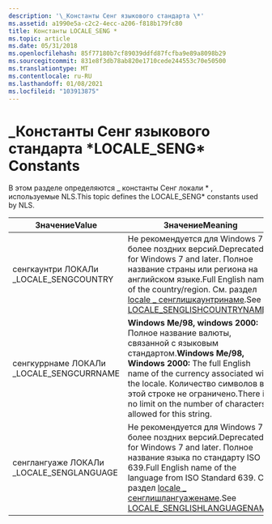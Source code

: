 ```yaml
---
description: '\_Константы Сенг языкового стандарта \*'
ms.assetid: a1990e5a-c2c2-4ecc-a206-f818b179fc80
title: Константы LOCALE_SENG *
ms.topic: article
ms.date: 05/31/2018
ms.openlocfilehash: 85f77180b7cf89039ddfd87fcfba9e89a8098b29
ms.sourcegitcommit: 831e8f3db78ab820e1710cede244553c70e50500
ms.translationtype: MT
ms.contentlocale: ru-RU
ms.lasthandoff: 01/08/2021
ms.locfileid: "103913875"
---
```

# <a name="locale_seng-constants"></a><span data-ttu-id="f4ad0-103">\_Константы Сенг языкового стандарта \*</span><span class="sxs-lookup"><span data-stu-id="f4ad0-103">LOCALE\_SENG\* Constants</span></span>

<span data-ttu-id="f4ad0-104">В этом разделе определяются \_ константы Сенг локали \* , используемые NLS.</span><span class="sxs-lookup"><span data-stu-id="f4ad0-104">This topic defines the LOCALE\_SENG\* constants used by NLS.</span></span>



| <span data-ttu-id="f4ad0-105">Значение</span><span class="sxs-lookup"><span data-stu-id="f4ad0-105">Value</span></span>                | <span data-ttu-id="f4ad0-106">Значение</span><span class="sxs-lookup"><span data-stu-id="f4ad0-106">Meaning</span></span>                                                                                                                                                                   |
|----------------------|---------------------------------------------------------------------------------------------------------------------------------------------------------------------------|
| <span data-ttu-id="f4ad0-107">сенгкаунтри ЛОКАЛи \_</span><span class="sxs-lookup"><span data-stu-id="f4ad0-107">LOCALE\_SENGCOUNTRY</span></span>  | <span data-ttu-id="f4ad0-108">Не рекомендуется для Windows 7 и более поздних версий.</span><span class="sxs-lookup"><span data-stu-id="f4ad0-108">Deprecated for Windows 7 and later.</span></span> <span data-ttu-id="f4ad0-109">Полное название страны или региона на английском языке.</span><span class="sxs-lookup"><span data-stu-id="f4ad0-109">Full English name of the country/region.</span></span> <span data-ttu-id="f4ad0-110">См. раздел [locale \_ сенглишкаунтринаме](locale-senglish-constants.md).</span><span class="sxs-lookup"><span data-stu-id="f4ad0-110">See [LOCALE\_SENGLISHCOUNTRYNAME](locale-senglish-constants.md).</span></span>                            |
| <span data-ttu-id="f4ad0-111">сенгкуррнаме ЛОКАЛи \_</span><span class="sxs-lookup"><span data-stu-id="f4ad0-111">LOCALE\_SENGCURRNAME</span></span> | <span data-ttu-id="f4ad0-112">**Windows Me/98, windows 2000:** Полное название валюты, связанной с языковым стандартом.</span><span class="sxs-lookup"><span data-stu-id="f4ad0-112">**Windows Me/98, Windows 2000:** The full English name of the currency associated with the locale.</span></span> <span data-ttu-id="f4ad0-113">Количество символов в этой строке не ограничено.</span><span class="sxs-lookup"><span data-stu-id="f4ad0-113">There is no limit on the number of characters allowed for this string.</span></span> |
| <span data-ttu-id="f4ad0-114">сенглангуаже ЛОКАЛи \_</span><span class="sxs-lookup"><span data-stu-id="f4ad0-114">LOCALE\_SENGLANGUAGE</span></span> | <span data-ttu-id="f4ad0-115">Не рекомендуется для Windows 7 и более поздних версий.</span><span class="sxs-lookup"><span data-stu-id="f4ad0-115">Deprecated for Windows 7 and later.</span></span> <span data-ttu-id="f4ad0-116">Полное название языка по стандарту ISO 639.</span><span class="sxs-lookup"><span data-stu-id="f4ad0-116">Full English name of the language from ISO Standard 639.</span></span> <span data-ttu-id="f4ad0-117">См. раздел [locale \_ сенглишлангуаженаме](locale-senglish-constants.md).</span><span class="sxs-lookup"><span data-stu-id="f4ad0-117">See [LOCALE\_SENGLISHLANGUAGENAME](locale-senglish-constants.md).</span></span>           |



 

 

 



